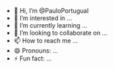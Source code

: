 - 👋 Hi, I’m @PauloPortugual
- 👀 I’m interested in ...
- 🌱 I’m currently learning ...
- 💞️ I’m looking to collaborate on ...
- 📫 How to reach me ...
- 😄 Pronouns: ...
- ⚡ Fun fact: ...

<!---
PauloPortugual/PauloPortugual is a ✨ special ✨ repository because its `README.md` (this file) appears on your GitHub profile.
You can click the Preview link to take a look at your changes.
--->
